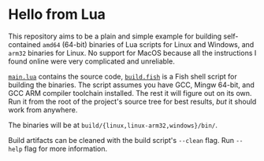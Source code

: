 # Hello from Lua
This repository aims to be a plain and simple example for building
self-contained `amd64` (64-bit) binaries of Lua scripts for Linux and Windows,
and `arm32` binaries for Linux. No support for MacOS because all the
instructions I found online were very complicated and unreliable.

[`main.lua`](main.lua) contains the source code, [`build.fish`](build.fish) is a
Fish shell script for building the binaries. The script assumes you have GCC,
Mingw 64-bit, and GCC ARM compiler toolchain installed. The rest it will figure
out on its own. Run it from the root of the project's source tree for best
results, _but_ it should work from anywhere.

The binaries will be at `build/{linux,linux-arm32,windows}/bin/`.

Build artifacts can be cleaned with the build script's `--clean` flag. Run
`--help` flag for more information.
